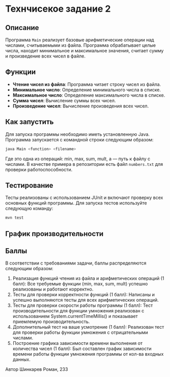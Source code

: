 # Технчисекое задание 2

## Описание
Программа `Main` реализует базовые арифметические операции над числами, считываемыми из файла. Программа обрабатывает целые числа, находит минимальное и максимальное значения, считает сумму и произведение всех чисел в файле.

## Функции
- **Чтение чисел из файла**: Программа читает строку чисел из файла.
- **Минимальное число**: Определение минимального числа в списке.
- **Максимальное число**: Определение максимального числа в списке.
- **Сумма чисел**: Вычисление суммы всех чисел.
- **Произведение чисел**: Вычисление произведения всех чисел.

## Как запустить
Для запуска программы необходимо иметь установленную Java. Программа запускается с командной строки следующим образом:

```bash
java Main <function> <filename>
```

Где <function> это одна из операций: min, max, sum, mult, а <filename> — путь к файлу с числами. В качестве примера в репозитории есть файл `numbers.txt` для проверки работоспособности.

## Тестирование
Тесты реализованы с использованием JUnit и включают проверку всех основных функций программы. Для запуска тестов используйте следующую команду:

```bash
mvn test
```

## График производительности

## Баллы
В соответствии с требованиями задачи, баллы распределяются следующим образом:

1) Реализация функций чтения из файла и арифметических операций (1 балл): Все требуемые функции (min, max, sum, mult) успешно реализованы и работают корректно.
2) Тесты для проверки корректности функций (1 балл): Написаны и успешно выполняются тесты для всех арифметических операций.
3) Тесты для проверки скорости работы программы (1 балл): Тест производительности для функции умножения реализован с использованием System.currentTimeMillis() и показывает приемлемую производительность.
4) Дополнительный тест на ваше усмотрение (1 балл): Реализован тест для проверки работы функции умножения с отрицательными числами.
5) Построение графика зависимости времени выполнения от количества чисел (1 балл): Был составлен график зависимости времени работы функции умножения программы от кол-ва входных данных.

Автор
Шинкарев Роман, 233
